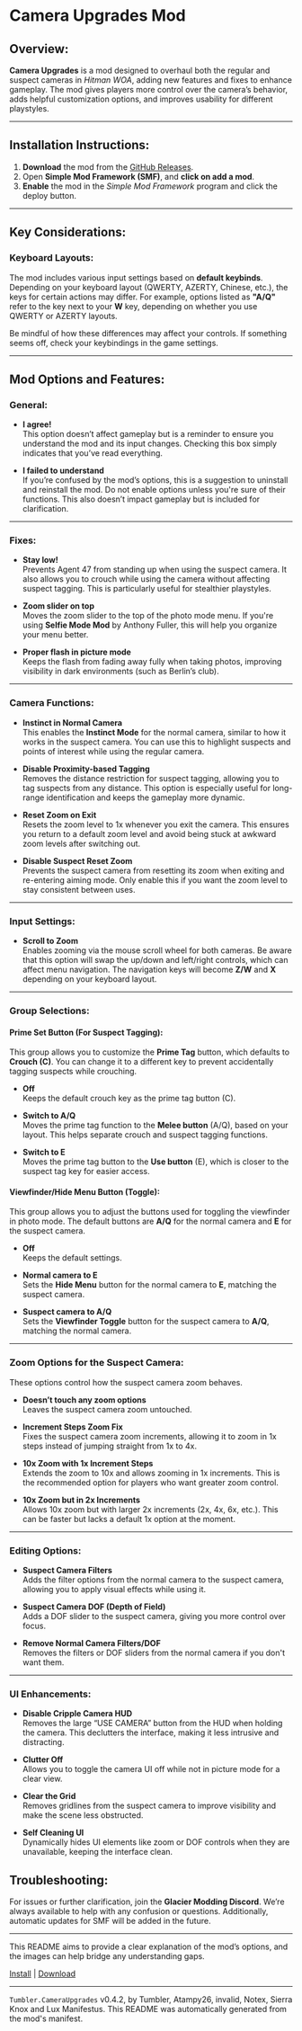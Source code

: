 
# Camera Upgrades Mod 

## Overview:
**Camera Upgrades** is a mod designed to overhaul both the regular and suspect cameras in *Hitman WOA*, adding new features and fixes to enhance gameplay. The mod gives players more control over the camera’s behavior, adds helpful customization options, and improves usability for different playstyles.

---

## Installation Instructions:
1. **Download** the mod from the [GitHub Releases](https://github.com/NeetBux-Hash/Tumbler.CameraUpgrades/releases/tag/0.4.2).
2. Open **Simple Mod Framework (SMF)**, and **click on add a mod**.
3. **Enable** the mod in the *Simple Mod Framework* program and click the deploy button.

---

## Key Considerations:
### Keyboard Layouts:
The mod includes various input settings based on **default keybinds**. Depending on your keyboard layout (QWERTY, AZERTY, Chinese, etc.), the keys for certain actions may differ. For example, options listed as **"A/Q"** refer to the key next to your **W** key, depending on whether you use QWERTY or AZERTY layouts.

Be mindful of how these differences may affect your controls. If something seems off, check your keybindings in the game settings.

---

## Mod Options and Features:

### General:
- **I agree!**  
   This option doesn’t affect gameplay but is a reminder to ensure you understand the mod and its input changes. Checking this box simply indicates that you’ve read everything.

- **I failed to understand**  
   If you’re confused by the mod’s options, this is a suggestion to uninstall and reinstall the mod. Do not enable options unless you're sure of their functions. This also doesn’t impact gameplay but is included for clarification.

---

### Fixes:
- **Stay low!**  
   Prevents Agent 47 from standing up when using the suspect camera. It also allows you to crouch while using the camera without affecting suspect tagging. This is particularly useful for stealthier playstyles.

- **Zoom slider on top**  
   Moves the zoom slider to the top of the photo mode menu. If you're using **Selfie Mode Mod** by Anthony Fuller, this will help you organize your menu better.

- **Proper flash in picture mode**  
   Keeps the flash from fading away fully when taking photos, improving visibility in dark environments (such as Berlin’s club).

---

### Camera Functions:
- **Instinct in Normal Camera**  
   This enables the **Instinct Mode** for the normal camera, similar to how it works in the suspect camera. You can use this to highlight suspects and points of interest while using the regular camera.

- **Disable Proximity-based Tagging**  
   Removes the distance restriction for suspect tagging, allowing you to tag suspects from any distance. This option is especially useful for long-range identification and keeps the gameplay more dynamic.

- **Reset Zoom on Exit**  
   Resets the zoom level to 1x whenever you exit the camera. This ensures you return to a default zoom level and avoid being stuck at awkward zoom levels after switching out.

- **Disable Suspect Reset Zoom**  
   Prevents the suspect camera from resetting its zoom when exiting and re-entering aiming mode. Only enable this if you want the zoom level to stay consistent between uses.

---

### Input Settings:
- **Scroll to Zoom**  
   Enables zooming via the mouse scroll wheel for both cameras. Be aware that this option will swap the up/down and left/right controls, which can affect menu navigation. The navigation keys will become **Z/W** and **X** depending on your keyboard layout.

---

### Group Selections:

#### Prime Set Button (For Suspect Tagging):
This group allows you to customize the **Prime Tag** button, which defaults to **Crouch (C)**. You can change it to a different key to prevent accidentally tagging suspects while crouching.

- **Off**  
   Keeps the default crouch key as the prime tag button (C).
  
- **Switch to A/Q**  
   Moves the prime tag function to the **Melee button** (A/Q), based on your layout. This helps separate crouch and suspect tagging functions.

- **Switch to E**  
   Moves the prime tag button to the **Use button** (E), which is closer to the suspect tag key for easier access.

#### Viewfinder/Hide Menu Button (Toggle):
This group allows you to adjust the buttons used for toggling the viewfinder in photo mode. The default buttons are **A/Q** for the normal camera and **E** for the suspect camera.

- **Off**  
   Keeps the default settings.
  
- **Normal camera to E**  
   Sets the **Hide Menu** button for the normal camera to **E**, matching the suspect camera.

- **Suspect camera to A/Q**  
   Sets the **Viewfinder Toggle** button for the suspect camera to **A/Q**, matching the normal camera.

---

### Zoom Options for the Suspect Camera:
These options control how the suspect camera zoom behaves.

- **Doesn’t touch any zoom options**  
   Leaves the suspect camera zoom untouched.
  
- **Increment Steps Zoom Fix**  
   Fixes the suspect camera zoom increments, allowing it to zoom in 1x steps instead of jumping straight from 1x to 4x.

- **10x Zoom with 1x Increment Steps**  
   Extends the zoom to 10x and allows zooming in 1x increments. This is the recommended option for players who want greater zoom control.

- **10x Zoom but in 2x Increments**  
   Allows 10x zoom but with larger 2x increments (2x, 4x, 6x, etc.). This can be faster but lacks a default 1x option at the moment.

---

### Editing Options:
- **Suspect Camera Filters**  
   Adds the filter options from the normal camera to the suspect camera, allowing you to apply visual effects while using it.

- **Suspect Camera DOF (Depth of Field)**  
   Adds a DOF slider to the suspect camera, giving you more control over focus.

- **Remove Normal Camera Filters/DOF**  
   Removes the filters or DOF sliders from the normal camera if you don't want them.

---

### UI Enhancements:
- **Disable Cripple Camera HUD**  
   Removes the large “USE CAMERA” button from the HUD when holding the camera. This declutters the interface, making it less intrusive and distracting.

- **Clutter Off**  
   Allows you to toggle the camera UI off while not in picture mode for a clear view.

- **Clear the Grid**  
   Removes gridlines from the suspect camera to improve visibility and make the scene less obstructed.

- **Self Cleaning UI**  
   Dynamically hides UI elements like zoom or DOF controls when they are unavailable, keeping the interface clean.


## Troubleshooting:
For issues or further clarification, join the **Glacier Modding Discord**. We’re always available to help with any confusion or questions. Additionally, automatic updates for SMF will be added in the future.

---

This README aims to provide a clear explanation of the mod’s options, and the images can help bridge any understanding gaps.

[Install](https://hitman-resources.netlify.app/smf-install-link/https://github.com/NeetBux-Hash/Tumbler.CameraUpgrades/releases/latest/download/mod.framework.zip) | [Download](https://github.com/NeetBux-Hash/Tumbler.CameraUpgrades/releases/latest/download/mod.framework.zip)

---

`Tumbler.CameraUpgrades` v0.4.2, by Tumbler, Atampy26, invalid, Notex, Sierra Knox and Lux Manifestus. This README was automatically generated from the mod's manifest.
